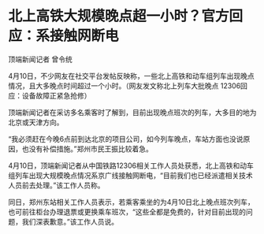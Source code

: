 # 北上高铁大规模晚点超一小时？官方回应：系接触网断电

顶端新闻记者 曾令统

4月10日，不少网友在社交平台发帖反映称，一些北上高铁和动车组列车出现晚点情况，且大多晚点时间超过一个小时。（网友发文称北上列车大批晚点
12306回应：设备故障正紧急抢修）

顶端新闻记者在采访多名乘客时了解到，目前出现晚点班次的列车，大多目的地为北京或天津方向。

“我必须赶在今晚6点前到达北京的项目公司，如今列车晚点，车站方面也没说原因，也没有补偿措施。”郑州市民王振比较着急。

4月10日，顶端新闻记者从中国铁路12306相关工作人员处获悉，北上高铁和动车组列车出现大规模晚点情况系京广线接触网断电，“目前我们也已经派遣相关技术人员前去处理。”该工作人员称。

同日，郑州东站相关工作人员表示，若乘客乘坐的为4月10日北上晚点班次列车，也可前往柜台办理退票或更换乘车班次，“这些全都是免费的，针对目前出现的问题，我们深表歉意。”该工作人员说。

